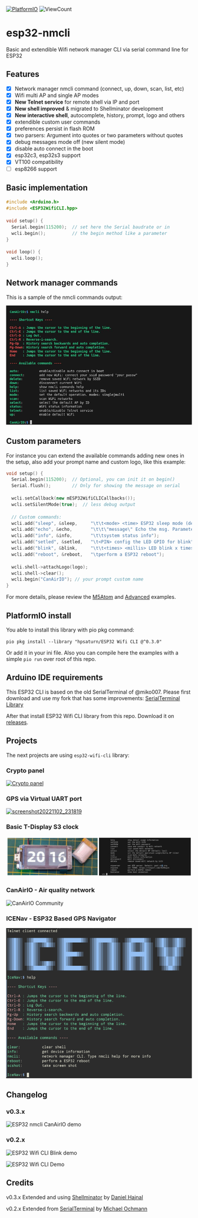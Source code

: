 [![PlatformIO](https://github.com/hpsaturn/esp32-wifi-cli/workflows/PlatformIO/badge.svg)](https://github.com/hpsaturn/esp32-wifi-cli/actions/) ![ViewCount](https://views.whatilearened.today/views/github/hpsaturn/esp32-wifi-cli.svg)

# esp32-nmcli

Basic and extendible Wifi network manager CLI via serial command line for ESP32

## Features

- [x] Network manager nmcli command (connect, up, down, scan, list, etc)
- [x] Wifi multi AP and single AP modes
- [x] **New Telnet service** for remote shell via IP and port
- [x] **New shell improved** & migrated to Shellminator development
- [x] **New interactive shell**, autocomplete, history, prompt, logo and others
- [x] extendible custom user commands
- [x] preferences persist in flash ROM
- [x] two parsers: Argument into quotes or two parameters without quotes
- [x] debug messages mode off (new silent mode)
- [x] disable auto connect in the boot
- [x] esp32c3, esp32s3 support
- [x] VT100 compatibility
- [ ] esp8266 support

## Basic implementation

```cpp
#include <Arduino.h>
#include <ESP32WifiCLI.hpp>

void setup() {
  Serial.begin(115200);  // set here the Serial baudrate or in
  wcli.begin();          // the begin method like a parameter
}

void loop() {
  wcli.loop();
}
```

## Network manager commands

This is a sample of the nmcli commands output:

![nmcli preview commands](images/version2nmcli.jpg)

## Custom parameters

For instance you can extend the available commands adding new ones in the setup, also add your prompt name and custom logo, like this example:

```cpp
void setup() {
  Serial.begin(115200);  // Optional, you can init it on begin()
  Serial.flush();        // Only for showing the message on serial
  
  wcli.setCallback(new mESP32WifiCLICallbacks());
  wcli.setSilentMode(true);  // less debug output

  // Custom commands:
  wcli.add("sleep", &sleep,     "\t\t<mode> <time> ESP32 sleep mode (deep/light)\r\n");
  wcli.add("echo", &echo,       "\t\t\"message\" Echo the msg. Parameter into quotes");
  wcli.add("info", &info,       "\t\tsystem status info");
  wcli.add("setled", &setled,   "\t<PIN> config the LED GPIO for blink");
  wcli.add("blink", &blink,     "\t\t<times> <millis> LED blink x times each x millis");
  wcli.add("reboot", &reboot,   "\tperform a ESP32 reboot");
  
  wcli.shell->attachLogo(logo);
  wcli.shell->clear();
  wcli.begin("CanAirIO"); // your prompt custom name
}
```

For more details, please review the [M5Atom](examples/M5Atom/main.cpp) and [Advanced](examples/advanced/main.cpp) examples.

## PlatformIO install

You able to install this library with pio pkg command:

`pio pkg install --library "hpsaturn/ESP32 Wifi CLI @^0.3.0"`

Or add it in your ini file. Also you can compile here the examples with a simple `pio run` over root of this repo.

## Arduino IDE requirements

This ESP32 CLI is based on the old SerialTerminal of @miko007. Please first download and use my fork that has some improvements: [SerialTerminal Library](https://github.com/hpsaturn/SerialTerminal)

After that install ESP32 Wifi CLI library from this repo. Download it on [releases](https://github.com/hpsaturn/esp32-wifi-cli/releases).

## Projects

The next projects are using `esp32-wifi-cli` library:

### Crypto panel

[![Crypto panel](https://user-images.githubusercontent.com/423856/219856278-1b3013fd-0a04-4464-8947-5a3cb874c843.jpg)](https://youtu.be/oyav6SvN870)

### GPS via Virtual UART port

[![screenshot20221102_231819](https://user-images.githubusercontent.com/423856/199613436-ef607d92-e06d-44ef-8d0f-0e99e49bf481.jpg)](https://hpsaturn.com/virtual-serial-port/)

### Basic T-Display S3 clock

[![ESP32S3 Clock T-Display](https://raw.githubusercontent.com/hpsaturn/esp32-s3-clock/master/pics/preview.jpg)
](https://github.com/hpsaturn/esp32-s3-clock#readme)

### CanAirIO - Air quality network

![CanAirIO Community](https://raw.githubusercontent.com/kike-canaries/canairio_firmware/master/images/canairio_collage_community.jpg)

### ICENav - ESP32 Based GPS Navigator

![ICENav v3](images/icenav_shell_demo.png)

## Changelog

### v0.3.x

![ESP32 nmcli CanAirIO demo](images/esp32_wifi_cli_canairio_demo.gif)

### v0.2.x

![ESP32 Wifi CLI Blink demo](https://raw.githubusercontent.com/hpsaturn/esp32-wifi-cli/master/images/esp32_wifi_cli_blink.gif)

![ESP32 Wifi CLI Demo](https://raw.githubusercontent.com/hpsaturn/esp32-wifi-cli/master/images/esp32_wifi_cli_demo.gif)

## Credits

v0.3.x Extended and using [Shellminator](https://www.shellminator.org/html/index.html) by [Daniel Hajnal](https://github.com/dani007200964)

v0.2.x Extended from [SerialTerminal](https://github.com/miko007/SerialTerminal) by [Michael Ochmann](https://github.com/miko007)
